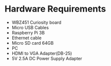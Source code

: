 # Hardware Requirements

-   WBZ451 Curiosity board
-   Micro USB Cables
-   Raspberry Pi 3B
-   Ethernet cable
-   Micro SD card 64GB
-   PC
-   HDMI to VGA Adapter\(DB-25\)
-   5V 2.5A DC Power Supply Adapter

